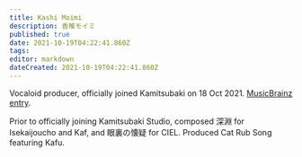 ```yaml
---
title: Kashi Moimi
description: 香椎モイミ
published: true
date: 2021-10-19T04:22:41.860Z
tags: 
editor: markdown
dateCreated: 2021-10-19T04:22:41.860Z
---
```


Vocaloid producer, officially joined Kamitsubaki on 18 Oct 2021. [MusicBrainz entry](https://musicbrainz.org/artist/1cbbf199-8d02-4e9a-821c-ba902efd37a8).

Prior to officially joining Kamitsubaki Studio, composed 深淵 for Isekaijoucho and Kaf, and 眼裏の懐疑 for CIEL. Produced Cat Rub Song featuring Kafu.